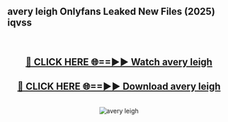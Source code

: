 <h2>avery leigh Onlyfans Leaked New Files (2025) iqvss</h2>
<br>
<div align="center">
<h2><a href="https://mediafiles.top/avery_leigh&ref=git" rel="nofollow">🔴 CLICK HERE 🌐==►► Watch avery leigh</a></h2>
<h2><a href="https://mediafiles.top/avery_leigh&ref=git" rel="nofollow">🔴 CLICK HERE 🌐==►► Download avery leigh</a></h2>
<br>
<a href="https://mediafiles.top/avery_leigh&ref=git" rel="nofollow" data-target="animated-image.originalLink"><img src="https://i.ibb.co.com/xMMVF88/686577567.gif" alt="avery leigh" style="max-width: 100%; display: inline-block;" data-target="animated-image.originalImage"></a>
</div>
<br>
<br>